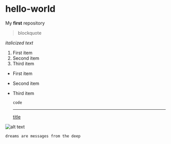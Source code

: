 # hello-world
My **first** repository

> blockquote

*italicized text*

1. First item
2. Second item
3. Third item

- First item
- Second item
- Third item

	`code`
  
  ---
  
  [title](https://www.example.com)
  
![alt text](https://upload.wikimedia.org/wikipedia/commons/thumb/1/16/Fox_-_British_Wildlife_Centre_%2817429406401%29.jpg/800px-Fox_-_British_Wildlife_Centre_%2817429406401%29.jpg)
    
`dreams are messages from the deep`